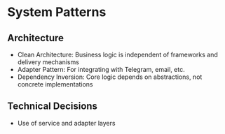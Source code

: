 # System Patterns

## Architecture
- Clean Architecture: Business logic is independent of frameworks and delivery mechanisms
- Adapter Pattern: For integrating with Telegram, email, etc.
- Dependency Inversion: Core logic depends on abstractions, not concrete implementations

## Technical Decisions
- Use of service and adapter layers
